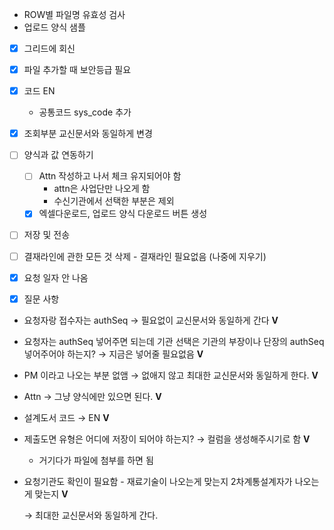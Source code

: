 - ROW별 파일명 유효성 검사
- 업로드 양식 샘플
- [x]  그리드에 회신
- [x]  파일 추가할 때 보안등급 필요
- [x]  코드 EN
    - 공통코드 sys_code 추가
- [x]  조회부분 교신문서와 동일하게 변경
- [ ]  양식과 값 연동하기
    - [ ]  Attn 작성하고 나서 체크 유지되어야 함
        - attn은 사업단만 나오게 함
        - 수신기관에서 선택한 부분은 제외
    - [x]  엑셀다운로드, 업로드 양식 다운로드 버튼 생성
- [ ]  저장 및 전송
- [ ]  결재라인에 관한 모든 것 삭제 - 결재라인 필요없음 (나중에 지우기)

- [x]  요청 일자 안 나옴
    
- [x]  질문 사항
- 요청자랑 접수자는 authSeq → 필요없이 교신문서와 동일하게 간다 **V**
- 요청자는 authSeq 넣어주면 되는데 기관 선택은 기관의 부장이나 단장의 authSeq 넣어주어야 하는지? → 지금은 넣어줄 필요없음 **V**
- PM 이라고 나오는 부분 없앰 → 없애지 않고 최대한 교신문서와 동일하게 한다. **V**
- Attn → 그냥 양식에만 있으면 된다. **V**
- 설계도서 코드 → EN **V**
- 제출도면 유형은 어디에 저장이 되어야 하는지? → 컬럼을 생성해주시기로 함 **V**
    - 거기다가 파일에 첨부를 하면 됨
- 요청기관도 확인이 필요함 - 재료기술이 나오는게 맞는지 2차계통설계자가 나오는게 맞는지 **V**
    
    → 최대한 교신문서와 동일하게 간다.
